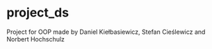 # project_ds
Project for OOP made by Daniel Kiełbasiewicz, Stefan Cieślewicz and Norbert Hochschulz
